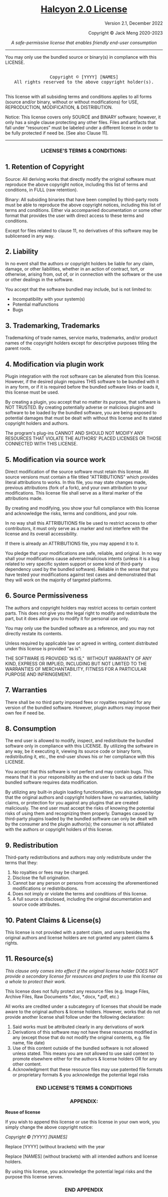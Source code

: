 <!-- Yay, no errors, warnings, or alerts! -->

<h1 align="center"> <strong><span style="text-decoration:underline;">Halcyon 2.0 License</span></strong> </h1>

<div align="center">
<p style="text-align: right">
Version 2.1, December 2022</p>


<p style="text-align: right">
Copyright © Jack Meng 2020-2023</p>

_A safe-permissive license that enables friendly end-user consumption_
</div>
<hr>
You may only use the bundled source or binary(s) in compliance with this LICENSE.

<pre align="center" style="text-align:center">

Copyright © [YYYY] [NAMES]
All rights reserved to the above copyright holder(s).

</pre>

This license with all subsiding terms and conditions applies to all forms (source and/or binary, without or without modifications) for USE, REPRODUCTION, MODIFICATION, & DISTRIBUTION.

Notice: This license covers only SOURCE and BINARY software; however, it only has a single clause protecting any other files. Files and artifacts that fall under “resources” must be labeled under a different license in order to be fully protected if need be. [See also Clause 11].

<hr>

<h3 align="center"> LICENSE’S TERMS & CONDITIONS: </h3>

## 1. **Retention of Copyright**

Source: All deriving works that directly modify the original software must reproduce the above copyright notice, including this list of terms and conditions, in FULL (raw retention).

Binary: All subsiding binaries that have been compiled by third-party roots must be able to reproduce the above copyright notices, including this list of terms and conditions. Either via accompanied documentation or some other format that provides the user with direct access to these terms and conditions.

Except for files related to clause 11, no derivatives of this software may be sublicensed in any way.




## 2. **Liability**

In no event shall the authors or copyright holders be liable for any claim, damage, or other liabilities, whether in an action of contract, tort, or otherwise, arising from, out of, or in connection with the software or the use or other dealings in the software.

You accept that the software bundled may include, but is not limited to:




* Incompatibility with your system(s)
* Potential malfunctions
* Bugs

## 3. **Trademarking, Trademarks**

Trademarking of trade names, service marks, trademarks, and/or product names of the copyright holders except for descriptive purposes titling the parent roots.

## 4. **Modification via plugin work**

Plugin integration with the root software can be alienated from this license. However, if the desired plugin requires THIS software to be bundled with it in any form, or if it is required before the bundled software links or loads it, this license must be used.

By creating a plugin, you accept that no matter its purpose, that software is NOT TRUSTED. By creating potentially adverse or malicious plugins and software to be loaded by the bundled software, you are being exposed to potential damages that must be dealt with without this license and its stated copyright holders and authors.

The program's plug-ins CANNOT AND SHOULD NOT MODIFY ANY RESOURCES THAT VIOLATE THE AUTHORS' PLACED LICENSES OR THOSE CONNECTED WITH THIS LICENSE.

## 5. **Modification via source work**

Direct modification of the source software must retain this license. All source versions must contain a file titled "ATTRIBUTIONS" which provides literal attributions to works. In this file, you may state changes made, previous attributions (fork of a fork), and your own attribution to your modifications. This license file shall serve as a literal marker of the attributions made.

By creating and modifying, you show your full compliance with this license and acknowledge the risks, terms and conditions, and your role.

In no way shall this ATTRIBUTIONS file be used to restrict access to other contributors, it must only serve as a marker and not interfere with the license and its overall accessibility.

If there is already an ATTRIBUTIONS file, you may append it to it.

You pledge that your modifications are safe, reliable, and original. In no way shall your modifications cause adverse/malicious intents (unless it is a bug related to very specific system support or some kind of third-party dependency used by the bundled software). Reliable in the sense that you have tested your modifications against test cases and demonstrated that they will work on the majority of targeted platforms.



## 6. **Source Permissiveness**

The authors and copyright holders may restrict access to certain content parts. This does not give you the legal right to modify and redistribute the part, but it does allow you to modify it for personal use only.

You may only use the bundled software as a reference, and you may not directly restate its contents.

Unless required by applicable law or agreed in writing, content distributed under this license is provided “as is”:

THE SOFTWARE IS PROVIDED “AS IS,"  WITHOUT WARRANTY OF ANY KIND, EXPRESS OR IMPLIED, INCLUDING BUT NOT LIMITED TO THE WARRANTIES OF MERCHANTABILITY, FITNESS FOR A PARTICULAR PURPOSE AND INFRINGEMENT.




## 7. **Warranties**

There shall be no third party imposed fees or royalties required for any version of the bundled software. However, plugin authors may impose their own fee if need be.




## 8. **Consumption**

The end user is allowed to modify, inspect, and redistribute the bundled software only in compliance with this LICENSE. By utilizing the software in any way, be it executing it, viewing its source code or binary form, redistributing it, etc., the end-user shows his or her compliance with this LICENSE.

You accept that this software is not perfect and may contain bugs. This means that it is your responsibility as the end user to back up data if the bundled software requires data modification.

By utilizing any built-in plugin loading functionalities, you also acknowledge that the original authors and copyright holders have no warranties, liability claims, or protection for you against any plugins that are created maliciously. The end user must accept the risks of knowing the potential risks of using them and recognizing them properly. Damages caused by third-party plugins loaded by the bundled software can only be dealt with by the consumer and the plugin author(s); the consumer is not affiliated with the authors or copyright holders of this license.




## 9. **Redistribution**

Third-party redistributions and authors may only redistribute under the terms that they:




1. No royalties or fees may be charged.
2. Disclose the full origination.
3. Cannot bar any person or persons from accessing the aforementioned modifications or redistributions.
4. Does not imply or violate the terms and conditions of this license.
5. A full source is disclosed, including the original documentation and source code attributes.

## **10. Patent Claims & License(s)**

This license is not provided with a patent claim, and users besides the original authors and license holders are not granted any patent claims & rights.

## **11.   Resource(s)**

_This clause only comes into effect if the original license holder DOES NOT provide a secondary license for resources and prefers to use this license as a whole to protect their work._

This license does not fully protect any resource files (e.g. Image Files, Archive Files, Raw Documents *.doc, *.docx, *.pdf, etc.)

All works are credited under a subcategory of licenses that should be made aware to the original authors & license holders. However, works that do not provide another license shall follow under the following declaration:

1. Said works must be attributed clearly in any derivations of work
2. Derivations of this software may not have these resources modified in any (except those that do not modify the original contents, e.g. file name, file date)
3. Use of this content outside of the bundled software is not allowed unless stated. This means you are not allowed to use said content to promote elsewhere either for the authors & license holders OR for any other content.
4. Acknowledgment that these resource files may use patented file formats or proprietary formats & you acknowledge the potential legal risks

<h3 align="center"> END LICENSE’S TERMS & CONDITIONS </h3>

<h3 align="center"> APPENDIX: </h3>

**Reuse of license**

If you wish to append this license or use this license in your own work, you simply change the above copyright notice:

_Copyright © [YYYY] [NAMES]_

Replace [YYYY] (without brackets) with the year

Replace [NAMES] (without brackets) with all intended authors and license holders.

By using this license, you acknowledge the potential legal risks and the purpose this license serves.

<h3 align="center"> END APPENDIX </h3>
